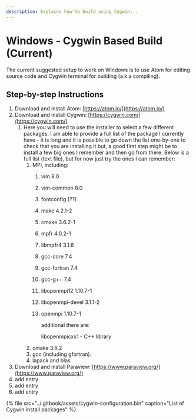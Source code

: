 ```yaml
---
description: Explains how to build using Cygwin...
---
```


# Windows - Cygwin Based Build \(Current\)

The current suggested setup to work on Windows is to use Atom for editing source code and Cygwin terminal for building \(a.k.a compiling\). 

## Step-by-step Instructions

1. Download and install Atom: [https://atom.io/](https://atom.io/)
2. Download and install Cygwin: [https://cygwin.com/](https://cygwin.com/) 
   1. Here you will need to use the installer to select a few different packages. I am able to provide a full list of the package I currently have - it is long and it is possible to go down the list one-by-one to check that you are installing it but, a good first step might be to install a few big ones I remember and then go from there. Below is a full list \(text file\), but for now just try the ones I can remember:  
      1. MPI, including: 
         1. vim 8.0
         2. vim-common 8.0
         3. fontconfig \(??\)
         4. make 4.2.1-2
         5. cmake 3.6.2-1
         6. mpfr 4.0.2-1
         7. libmpfr4 3.1.6
         8. gcc-core 7.4
         9. gcc-fortran 7.4
         10. gcc-g++ 7.4
         11. libopenmpi12 1.10.7-1        
         12. libopenmpi-devel 3.1.1-2  
         13. openmpi 1.10.7-1  


             additional there are:  


             libopenmpicxx1  -   C++ library  
      2. cmake 3.6.2 
      3. gcc \(including gfortran\). 
      4. lapack and blas 
3. Download and install Paraview: [https://www.paraview.org/](https://www.paraview.org/)
4. add entry
5. add entry
6. add entry 

{% file src="../.gitbook/assets/cygwin-configuration.bin" caption="List of Cygwin install packages" %}

